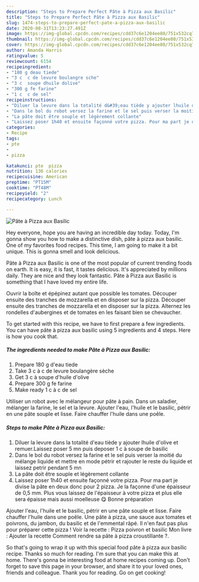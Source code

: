 ```yaml
---
description: "Steps to Prepare Perfect Pâte à Pizza aux Basilic"
title: "Steps to Prepare Perfect Pâte à Pizza aux Basilic"
slug: 1474-steps-to-prepare-perfect-pate-a-pizza-aux-basilic
date: 2020-08-31T13:23:27.491Z
image: https://img-global.cpcdn.com/recipes/cdd37c6e1204ee80/751x532cq70/pate-a-pizza-aux-basilic-photo-principale-de-la-recette.jpg
thumbnail: https://img-global.cpcdn.com/recipes/cdd37c6e1204ee80/751x532cq70/pate-a-pizza-aux-basilic-photo-principale-de-la-recette.jpg
cover: https://img-global.cpcdn.com/recipes/cdd37c6e1204ee80/751x532cq70/pate-a-pizza-aux-basilic-photo-principale-de-la-recette.jpg
author: Amanda Harris
ratingvalue: 5
reviewcount: 6154
recipeingredient:
- "180 g deau tiede"
- "3 c  c de levure boulangre sche"
- "3 c  soupe dhuile dolive"
- "300 g fe farine"
- "1 c  c de sel"
recipeinstructions:
- "Diluer la levure dans la totalité d&#39;eau tiède y ajouter lhuile d&#39;olive et remuer.Laissez poser 5 mn puis deposer 1 c à soupe de basilic"
- "Dans le bol du robot versez la farine et le sel puis verser la moitié du mélange liquide et mettre en mode pétrir et rajouter le reste du liquide et laissez petrir pendant 5 mn"
- "La pâte doit être souple et légèrement collante"
- "Laissez poser 1h40 et ensuite façonné votre pizza. Pour ma part je divise la pâte en deux donc pour 2 pizza. Je la façonne d&#39;une épaisseur de 0,5 mm. Plus vous laissez de l&#39;épaisseur à votre pizza et plus elle sera épaisse mais aussi moelleuse 😋 Bonne préparation"
categories:
- Recipe
tags:
- pte
- 
- pizza

katakunci: pte  pizza 
nutrition: 136 calories
recipecuisine: American
preptime: "PT15M"
cooktime: "PT48M"
recipeyield: "2"
recipecategory: Lunch

---
```



![Pâte à Pizza aux Basilic](https://img-global.cpcdn.com/recipes/cdd37c6e1204ee80/751x532cq70/pate-a-pizza-aux-basilic-photo-principale-de-la-recette.jpg)

Hey everyone, hope you are having an incredible day today. Today, I'm gonna show you how to make a distinctive dish, pâte à pizza aux basilic. One of my favorites food recipes. This time, I am going to make it a bit unique. This is gonna smell and look delicious.

Pâte à Pizza aux Basilic is one of the most popular of current trending foods on earth. It is easy, it is fast, it tastes delicious. It's appreciated by millions daily. They are nice and they look fantastic. Pâte à Pizza aux Basilic is something that I have loved my entire life.

Ouvrir la boîte et épépinez autant que possible les tomates. Découper ensuite des tranches de mozzarella et en disposer sur la pizza. Découper ensuite des tranches de mozzarella et en disposer sur la pizza. Alternez les rondelles d&#39;aubergines et de tomates en les faisant bien se chevaucher.


To get started with this recipe, we have to first prepare a few ingredients. You can have pâte à pizza aux basilic using 5 ingredients and 4 steps. Here is how you cook that.

<!--inarticleads1-->

##### The ingredients needed to make Pâte à Pizza aux Basilic:

1. Prepare 180 g d&#39;eau tiede
1. Take 3 c à c de levure boulangère sèche
1. Get 3 c à soupe d&#39;huile d&#39;olive
1. Prepare 300 g fe farine
1. Make ready 1 c à c de sel


Utiliser un robot avec le mélangeur pour pâte à pain. Dans un saladier, mélanger la farine, le sel et la levure. Ajouter l&#39;eau, l&#39;huile et le basilic, pétrir en une pâte souple et lisse. Faire chauffer l&#39;huile dans une poêle. 

<!--inarticleads2-->

##### Steps to make Pâte à Pizza aux Basilic:

1. Diluer la levure dans la totalité d&#39;eau tiède y ajouter lhuile d&#39;olive et remuer.Laissez poser 5 mn puis deposer 1 c à soupe de basilic
1. Dans le bol du robot versez la farine et le sel puis verser la moitié du mélange liquide et mettre en mode pétrir et rajouter le reste du liquide et laissez petrir pendant 5 mn
1. La pâte doit être souple et légèrement collante
1. Laissez poser 1h40 et ensuite façonné votre pizza. Pour ma part je divise la pâte en deux donc pour 2 pizza. Je la façonne d&#39;une épaisseur de 0,5 mm. Plus vous laissez de l&#39;épaisseur à votre pizza et plus elle sera épaisse mais aussi moelleuse 😋 Bonne préparation


Ajouter l&#39;eau, l&#39;huile et le basilic, pétrir en une pâte souple et lisse. Faire chauffer l&#39;huile dans une poêle. Une pâte à pizza, une sauce aux tomates et poivrons, du jambon, du basilic et de l&#39;emmental râpé. Il n&#39;en faut pas plus pour préparer cette pizza ! Voir la recette : Pizza poivron et basilic Mon livre : Ajouter la recette Comment rendre sa pâte à pizza croustillante ?. 

So that's going to wrap it up with this special food pâte à pizza aux basilic recipe. Thanks so much for reading. I'm sure that you can make this at home. There's gonna be interesting food at home recipes coming up. Don't forget to save this page in your browser, and share it to your loved ones, friends and colleague. Thank you for reading. Go on get cooking!

